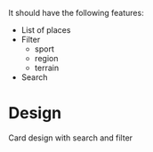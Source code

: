 It should have the following features:
- List of places
- Filter
    - sport
    - region
    - terrain
- Search


Design
===
Card design with search and filter
